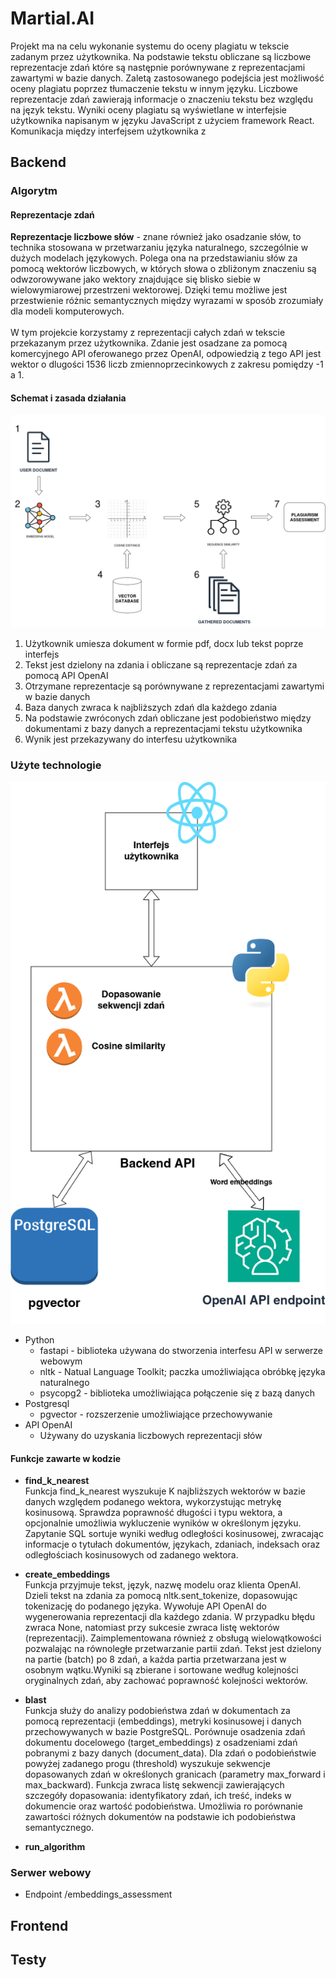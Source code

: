 
# Martial.AI

Projekt ma na celu wykonanie systemu do oceny plagiatu w tekscie zadanym przez użytkownika. 
Na podstawie tekstu obliczane są liczbowe reprezentacje zdań które są następnie porównywane z reprezentacjami zawartymi w bazie danych.
Zaletą zastosowanego podejścia jest możliwość oceny plagiatu poprzez tłumaczenie tekstu w innym języku.
Liczbowe reprezentacje zdań zawierają informacje o znaczeniu tekstu bez względu na język tekstu.
Wyniki oceny plagiatu są wyświetlane w interfejsie użytkownika napisanym w języku JavaScript z użyciem framework React.
Komunikacja między interfejsem użytkownika z 

## Backend

### Algorytm

#### Reprezentacje zdań
**Reprezentacje liczbowe słów** - znane również jako osadzanie słów, to technika stosowana w przetwarzaniu języka naturalnego, szczególnie w dużych modelach językowych. 
Polega ona na przedstawianiu słów za pomocą wektorów liczbowych, w których słowa o zbliżonym znaczeniu są odwzorowywane jako wektory znajdujące się blisko siebie w wielowymiarowej przestrzeni wektorowej.
Dzięki temu możliwe jest przestwienie różnic semantycznych między wyrazami w sposób zrozumiały dla modeli komputerowych. <br><br>
W tym projekcie korzystamy z reprezentacji całych zdań w tekscie przekazanym przez użytkownika. 
Zdanie jest osadzane za pomocą komercyjnego API oferowanego przez OpenAI, odpowiedzią z tego API jest wektor o dlugości 1536 liczb zmiennoprzecinkowych z zakresu pomiędzy -1 a 1. 

#### Schemat i zasada działania

![Schemat działania martial.AI](proces.drawio.png "Schemat działania martial.AI")

1. Użytkownik umiesza dokument w formie pdf, docx lub tekst poprze interfejs
2. Tekst jest dzielony na zdania i obliczane są reprezentacje zdań za pomocą API OpenAI
3. Otrzymane reprezentacje są porównywane z reprezentacjami zawartymi w bazie danych
4. Baza danych zwraca k najbliższych zdań dla każdego zdania
5. Na podstawie zwróconych zdań obliczane jest podobieństwo między dokumentami z bazy danych a reprezentacjami tekstu użytkownika
6. Wynik jest przekazywany do interfesu użytkownika

### Użyte technologie
![Schemat działania martial.AI](rozwiazanie.png "Schemat działania martial.AI")
* Python
    * fastapi - biblioteka używana do stworzenia interfesu API w serwerze webowym 
    * nltk - Natual Language Toolkit; paczka umożliwiająca obróbkę języka naturalnego
    * psycopg2 - biblioteka umożliwiająca połączenie się z bazą danych
* Postgresql
    * pgvector - rozszerzenie umożliwiające przechowywanie 
* API OpenAI
    * Używany do uzyskania liczbowych reprezentacji słów

#### Funkcje zawarte w kodzie
* **find_k_nearest** <br>
Funkcja find_k_nearest wyszukuje K najbliższych wektorów w bazie danych względem podanego wektora, wykorzystując metrykę kosinusową.
Sprawdza poprawność długości i typu wektora, a opcjonalnie umożliwia wykluczenie wyników w określonym języku. Zapytanie SQL sortuje wyniki według odległości kosinusowej, zwracając informacje o tytułach dokumentów, językach, zdaniach, indeksach oraz odległościach kosinusowych od zadanego wektora. 

* **create_embeddings** <br>
Funkcja przyjmuje tekst, język, nazwę modelu oraz klienta OpenAI.
Dzieli tekst na zdania za pomocą nltk.sent_tokenize, dopasowując tokenizację do podanego języka.
Wywołuje API OpenAI do wygenerowania reprezentacji dla każdego zdania.
W przypadku błędu zwraca None, natomiast przy sukcesie zwraca listę wektorów (reprezentacji).
Zaimplementowana również z obsługą wielowątkowości pozwalając na równoległe przetwarzanie partii zdań.
Tekst jest dzielony na partie (batch) po 8 zdań, a każda partia przetwarzana jest w osobnym wątku.Wyniki są zbierane i sortowane według kolejności oryginalnych zdań, aby zachować poprawność kolejności wektorów.
* **blast** <br>
Funkcja służy do analizy podobieństwa zdań w dokumentach za pomocą reprezentacji (embeddings), metryki kosinusowej i danych przechowywanych w bazie PostgreSQL.
Porównuje osadzenia zdań dokumentu docelowego (target_embeddings) z osadzeniami zdań pobranymi z bazy danych (document_data).
Dla zdań o podobieństwie powyżej zadanego progu (threshold) wyszukuje sekwencje dopasowanych zdań w określonych granicach (parametry max_forward i max_backward).
Funkcja zwraca listę sekwencji zawierających szczegóły dopasowania: identyfikatory zdań, ich treść, indeks w dokumencie oraz wartość podobieństwa.
Umożliwia ro porównanie zawartości różnych dokumentów na podstawie ich podobieństwa semantycznego.

* **run_algorithm**

### Serwer webowy

* Endpoint /embeddings_assessment

## Frontend

## Testy